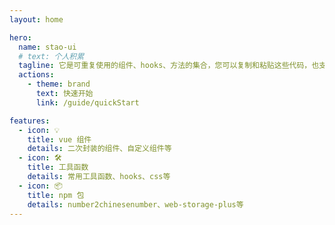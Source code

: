 ```yaml
---
layout: home

hero:
  name: stao-ui
  # text: 个人积累
  tagline: 它是可重复使用的组件、hooks、方法的集合，您可以复制和粘贴这些代码，也支持npm包的使用方法。
  actions:
    - theme: brand
      text: 快速开始
      link: /guide/quickStart

features:
  - icon: 💡
    title: vue 组件
    details: 二次封装的组件、自定义组件等
  - icon: 🛠️
    title: 工具函数
    details: 常用工具函数、hooks、css等
  - icon: 📦
    title: npm 包
    details: number2chinesenumber、web-storage-plus等
---
```

